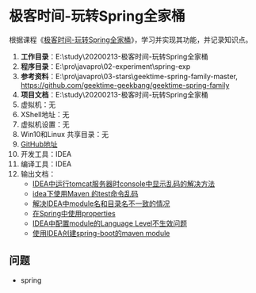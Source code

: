 # 极客时间-玩转Spring全家桶

根据课程《[极客时间-玩转Spring全家桶](https://time.geekbang.org/course/detail/156-80200)》，学习并实现其功能，并记录知识点。

1. **工作目录**：E:\study\20200213-极客时间-玩转Spring全家桶
2. **程序目录**：E:\pro\javapro\02-experiment\spring-exp
3. **参考资料**：E:\pro\javapro\03-stars\geektime-spring-family-master, <https://github.com/geektime-geekbang/geektime-spring-family>
7. **项目文档**：E:\study\20200213-极客时间-玩转Spring全家桶
3. 虚拟机：无
4. XShell地址：无
5. 虚拟机设置：无
6. Win10和Linux 共享目录：无
7. [GitHub地址](https://github.com/Iravinota/spring-exp)
8. 开发工具：IDEA
9. 编译工具：IDEA
10. 输出文档：
    - [IDEA中运行tomcat服务器时console中显示乱码的解决方法](https://segmentfault.com/n/1330000021393660)
    - [idea下使用Maven 的test命令乱码](https://segmentfault.com/n/1330000021401300)
    - [解决IDEA中module名和目录名不一致的情况](https://segmentfault.com/n/1330000021401486)
    - [在Spring中使用properties](https://segmentfault.com/n/1330000021412648)
    - [IDEA中配置module的Language Level不生效问题](https://segmentfault.com/n/1330000021460764)
    - [使用IDEA创建spring-boot的maven module](https://www.jianshu.com/p/2acd711356ce)

## 问题

- spring
